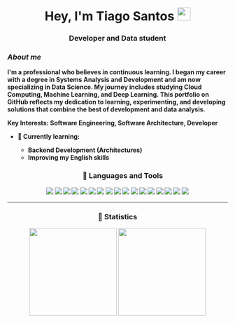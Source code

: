 <div align="center">
  <h1>Hey, I'm Tiago Santos <img src="https://media.giphy.com/media/WUlplcMpOCEmTGBtBW/giphy.gif" width="30"></h1>
  <h3><b>Developer and Data student</h3></p>
</div> 




### ***About me***

I'm a professional who believes in continuous learning. I began my career with a degree in Systems Analysis and Development and am now specializing in Data Science. My journey includes studying Cloud Computing, Machine Learning, and Deep Learning. This portfolio on GitHub reflects my dedication to learning, experimenting, and developing solutions that combine the best of development and data analysis.

**Key Interests**: Software Engineering, Software Architecture, Developer
* 🌱 **Currently learning:**
  * Backend Development (Architectures)
  * Improving my English skills

  <h3 align="center">
    🧰 Languages and Tools
</h3>
<div align="center">
  <img src="https://img.icons8.com/color/30/javascript.png"/>
  <img src="https://img.icons8.com/color/30/nodejs.png"/>
  <img src="https://img.icons8.com/?size=30&id=55205&format=png">
  <img src="https://img.icons8.com/?size=30&id=1BC75jFEBED6&format=png&color=000000">
  <img src="https://img.icons8.com/color/30/nestjs.png"/>
  <img src="https://img.icons8.com/color/30/sass.png"/>
  <img src="https://img.icons8.com/color/30/npm.png"/>
  <img src="https://img.icons8.com/material-outlined/30/github.png"/>
  <img src="https://img.icons8.com/color/30/git.png"/>
  <img src="https://img.icons8.com/?size=30&id=J6KcaRLsTgpZ&format=png&color=000000"/>
  <img src="https://img.icons8.com/?size=30&id=rgPSE6nAB766&format=png&color=000000"/>
  <img src="https://img.icons8.com/color/30/visual-studio-code-2019.png"/>
  <img src="https://img.icons8.com/color/30/react-native.png"/>
  <img src="https://img.icons8.com/color/30/angularjs.png"/>
  <img src="https://img.icons8.com/color/30/windows-10.png"/>
  <img src="https://img.icons8.com/color/30/ubuntu--v1.png"/>
  <img src="https://img.icons8.com/color/30/linux.png"/>
 </div>

 ---



### 

<div align="center">
 <h3><b>🤖 Statistics</b></h3>
  <img height="200em" src="https://github-readme-stats.vercel.app/api?username=tiaguinho2002&count_private=true&show_icons=true&theme=radical"/>
  <img height="200em" src="https://github-readme-stats.vercel.app/api/top-langs/?username=tiaguinho2002&layout=compact&langs_count=16&theme=radical"/>
</div>
